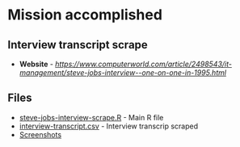 # Mission accomplished

## Interview transcript scrape 
* **Website** - *https://www.computerworld.com/article/2498543/it-management/steve-jobs-interview--one-on-one-in-1995.html*

## Files
* [steve-jobs-interview-scrape.R](https://github.com/leboldy/mission-accomplished/blob/master/steve-jobs-interview-scrape.R) - Main R file
* [interview-transcript.csv](https://github.com/leboldy/mission-accomplished/blob/master/interview-transcript.csv) - Interview transcrip scraped
* [Screenshots](https://github.com/leboldy/mission-accomplished/tree/master/Screenshots)